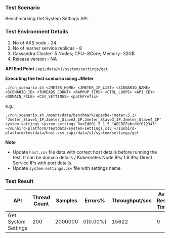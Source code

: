 ### Test Scenario

Benchmarking Get System Settings API.


### Test Environment Details
1. No of AKS node - 24
2. No of learner service replicas - 8
3. Cassandra Cluster- 5 Nodes; CPU- 8Core; Memory- 32GB
4.  Release version - NA


**API End Point** 
`/api/data/v1/system/settings/get`


**Executing the test scenario using JMeter**

```./run_scenario.sh <JMETER_HOME> <JMETER_IP_LIST> <SCENARIO_NAME> <SCENARIO_ID> <THREADS_COUNT> <RAMPUP_TIME> <CTRL_LOOPS> <API_KEY> <DOMAIN_FILE> <CSV_SETTINGS> <pathPrefix>```

e.g.

```./run_scenario.sh /mount/data/benchmark/apache-jmeter-5.3/ 'Jmeter_Slave1_IP,Jmeter_Slave2_IP,Jmeter_Slave3_IP,Jmeter_Slave4_IP' system-settings system-settings_RunId001 5 1 5 "ABCDEFabcdef012345" ~/sunbird-platform/testdata/system-settings.csv ~/sunbird-platform/testdata/host.csv /api/data/v1/system/settings/get```


**Note**
- Update `host.csv` file data with correct host details before running the test. It can be domain details / Kubernetes Node IPs/ LB IPs/ Direct Service IPs with port details.
- Update `system-settings.csv` file with settings name.

### Test Result

|API                |Thread Count|Samples |Errors%  |Throughput/sec|Avg Resp Time |95th pct |99th pct|
|-------------------|------------|--------|---------| -------------|--------------|---------|--------|
|Get System Settings|200         |2000000 |0(0.00%) | 15622        | 9            |  7      |52      |
